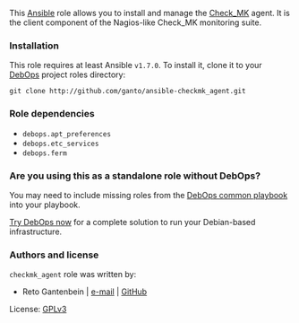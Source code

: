 This [Ansible](http://ansible.com/) role allows you to install and manage
the [Check_MK](https://mathias-kettner.com/check_mk.html) agent. It is the
client component of the Nagios-like Check_MK monitoring suite.


### Installation

This role requires at least Ansible `v1.7.0`. To install it, clone it
to your [DebOps](http://debops.org) project roles directory:

    git clone http://github.com/ganto/ansible-checkmk_agent.git


### Role dependencies

- `debops.apt_preferences`
- `debops.etc_services`
- `debops.ferm`

### Are you using this as a standalone role without DebOps?

You may need to include missing roles from the [DebOps common
playbook](https://github.com/debops/debops-playbooks/blob/master/playbooks/common.yml)
into your playbook.

[Try DebOps now](https://github.com/debops/debops) for a complete solution to run your Debian-based infrastructure.



### Authors and license

`checkmk_agent` role was written by:
- Reto Gantenbein | [e-mail](mailto:reto.gantenbein@linuxmonk.ch) | [GitHub](https://github.com/ganto)

License: [GPLv3](https://tldrlegal.com/license/gnu-general-public-license-v3-%28gpl-3%29)
